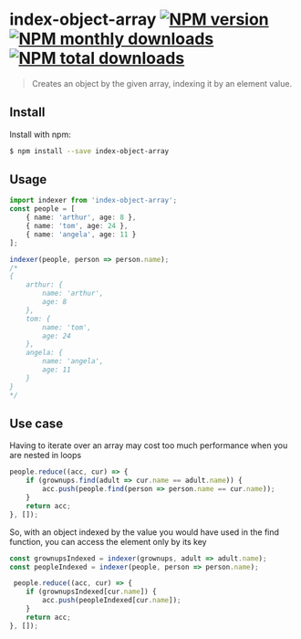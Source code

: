# index-object-array [![NPM version](https://img.shields.io/npm/v/index-object-array.svg?style=flat)](https://www.npmjs.com/package/index-object-array) [![NPM monthly downloads](https://img.shields.io/npm/dm/index-object-array.svg?style=flat)](https://npmjs.org/package/index-object-array) [![NPM total downloads](https://img.shields.io/npm/dt/index-object-array.svg?style=flat)](https://npmjs.org/package/index-object-array)
> Creates an object by the given array, indexing it by an element value.

## Install
Install with npm:
```sh
$ npm install --save index-object-array
```

## Usage
```ts
import indexer from 'index-object-array';
const people = [
    { name: 'arthur', age: 8 },
    { name: 'tom', age: 24 },
    { name: 'angela', age: 11 }
];

indexer(people, person => person.name);
/*
{
    arthur: {
        name: 'arthur',
        age: 8
    },
    tom: {
        name: 'tom',
        age: 24
    },
    angela: {
        name: 'angela',
        age: 11
    }
}
*/
```

## Use case
Having to iterate over an array may cost too much performance when you are nested in loops
```js
people.reduce((acc, cur) => {
    if (grownups.find(adult => cur.name == adult.name)) {
        acc.push(people.find(person => person.name == cur.name));
    }
    return acc;
}, []);
```

So, with an object indexed by the value you would have used in the find function, you can access the element only by its key
```js
const grownupsIndexed = indexer(grownups, adult => adult.name);
const peopleIndexed = indexer(people, person => person.name);

 people.reduce((acc, cur) => {
    if (grownupsIndexed[cur.name]) {
        acc.push(peopleIndexed[cur.name]);
    }
    return acc;
}, []);
```
